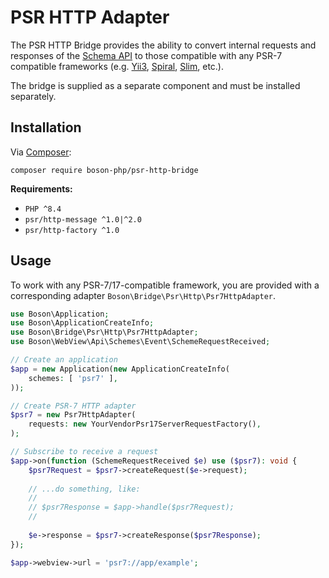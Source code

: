 # PSR HTTP Adapter

The PSR HTTP Bridge provides the ability to convert internal requests and
responses of the [Schema API](schemes-api.md) to those compatible with 
any PSR-7 compatible frameworks (e.g. [Yii3](https://github.com/yiisoft/demo),
[Spiral](https://spiral.dev/), [Slim](https://www.slimframework.com/), etc.).

The bridge is supplied as a separate component and must be installed separately.

## Installation

<tldr>
    <p>
        Via <a href="https://getcomposer.org/doc/01-basic-usage.md#installing-dependencies">Composer</a>:
    </p>
    <p>
        <code lang="bash">composer require boson-php/psr-http-bridge</code>
    </p>
</tldr>

**Requirements:**

* `PHP ^8.4`
* `psr/http-message ^1.0|^2.0`
* `psr/http-factory ^1.0`

## Usage

To work with any PSR-7/17-compatible framework, you are provided with a 
corresponding adapter `Boson\Bridge\Psr\Http\Psr7HttpAdapter`.

```php
use Boson\Application;
use Boson\ApplicationCreateInfo;
use Boson\Bridge\Psr\Http\Psr7HttpAdapter;
use Boson\WebView\Api\Schemes\Event\SchemeRequestReceived;

// Create an application
$app = new Application(new ApplicationCreateInfo(
    schemes: [ 'psr7' ],
));

// Create PSR-7 HTTP adapter
$psr7 = new Psr7HttpAdapter(
    requests: new YourVendorPsr17ServerRequestFactory(),
);

// Subscribe to receive a request
$app->on(function (SchemeRequestReceived $e) use ($psr7): void {
    $psr7Request = $psr7->createRequest($e->request);
    
    // ...do something, like:
    // 
    // $psr7Response = $app->handle($psr7Request);
    //
    
    $e->response = $psr7->createResponse($psr7Response);
});

$app->webview->url = 'psr7://app/example';
```
